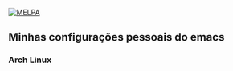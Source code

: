 [![MELPA](https://melpa.org/packages/ess-badge.svg)](https://melpa.org/#/ess)


## Minhas configurações pessoais do emacs

### Arch Linux